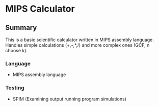 # MIPS Calculator

## Summary

This is a basic scientific calculator written in MIPS assembly language. Handles simple calculations (+,-,\*,/) and more complex ones (GCF, n choose k).

### Language
* MIPS assembly language

### Testing
* SPIM (Examining output running program simulations)
